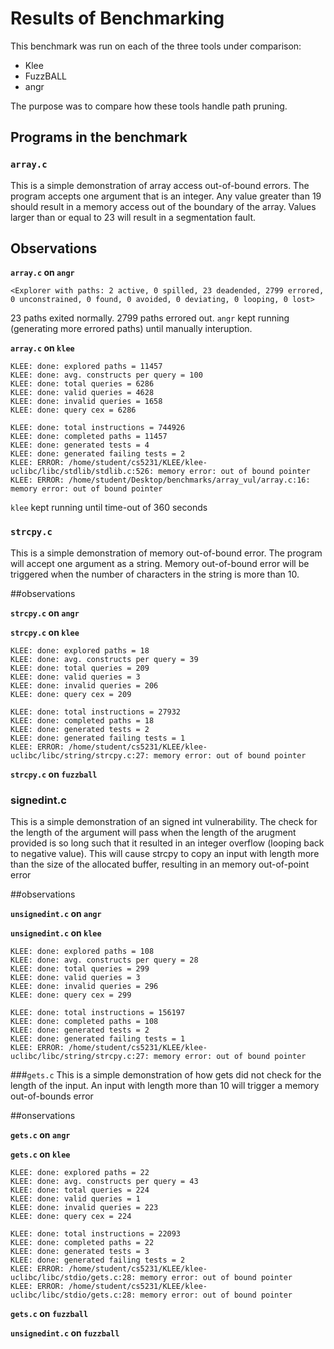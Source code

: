 # Results of Benchmarking

This benchmark was run on each of the three tools under comparison:

* Klee
* FuzzBALL
* angr

The purpose was to compare how these tools handle path pruning.

## Programs in the benchmark

### `array.c`

This is a simple demonstration of array access out-of-bound errors.
The program accepts one argument that is an integer. Any value greater
than 19 should result in a memory access out of the boundary of the
array. Values larger than or equal to 23 will result in a segmentation
fault.

## Observations

**`array.c` on `angr`**


```
<Explorer with paths: 2 active, 0 spilled, 23 deadended, 2799 errored, 0 unconstrained, 0 found, 0 avoided, 0 deviating, 0 looping, 0 lost>
```

23 paths exited normally. 2799 paths errored out. `angr` kept running
(generating more errored paths) until manually interuption.

**`array.c` on `klee`**
```
KLEE: done: explored paths = 11457
KLEE: done: avg. constructs per query = 100
KLEE: done: total queries = 6286
KLEE: done: valid queries = 4628
KLEE: done: invalid queries = 1658
KLEE: done: query cex = 6286

KLEE: done: total instructions = 744926
KLEE: done: completed paths = 11457
KLEE: done: generated tests = 4
KLEE: done: generated failing tests = 2
KLEE: ERROR: /home/student/cs5231/KLEE/klee-uclibc/libc/stdlib/stdlib.c:526: memory error: out of bound pointer
KLEE: ERROR: /home/student/Desktop/benchmarks/array_vul/array.c:16: memory error: out of bound pointer
```
 `klee` kept running until time-out of 360 seconds

### `strcpy.c`

This is a simple demonstration of memory out-of-bound error. 
The program will accept one argument as a string.  Memory out-of-bound error
will be triggered when the number of characters in the string is more than 10.

##observations

**`strcpy.c` on `angr`**

**`strcpy.c` on `klee`**
```
KLEE: done: explored paths = 18
KLEE: done: avg. constructs per query = 39
KLEE: done: total queries = 209
KLEE: done: valid queries = 3
KLEE: done: invalid queries = 206
KLEE: done: query cex = 209

KLEE: done: total instructions = 27932
KLEE: done: completed paths = 18
KLEE: done: generated tests = 2
KLEE: done: generated failing tests = 1
KLEE: ERROR: /home/student/cs5231/KLEE/klee-uclibc/libc/string/strcpy.c:27: memory error: out of bound pointer
```

**`strcpy.c` on `fuzzball`**

### signedint.c

This is a simple demonstration of an signed int vulnerability.
The check for the length of the argument will pass when the length of
the arugment provided is so long such that it resulted in an integer
overflow (looping back to negative value). This will cause strcpy to copy
an input with length more than the size of the allocated buffer, resulting
in an memory out-of-point error

##observations

**`unsignedint.c` on `angr`**

**`unsignedint.c` on `klee`**
```
KLEE: done: explored paths = 108
KLEE: done: avg. constructs per query = 28
KLEE: done: total queries = 299
KLEE: done: valid queries = 3
KLEE: done: invalid queries = 296
KLEE: done: query cex = 299

KLEE: done: total instructions = 156197
KLEE: done: completed paths = 108
KLEE: done: generated tests = 2
KLEE: done: generated failing tests = 1
KLEE: ERROR: /home/student/cs5231/KLEE/klee-uclibc/libc/string/strcpy.c:27: memory error: out of bound pointer
```

###`gets.c`
This is a simple demonstration of how gets did not check for the 
length of the input. An input with length more than 10 will trigger
a memory out-of-bounds error

##onservations

**`gets.c` on `angr`**

**`gets.c` on `klee`**
```
KLEE: done: explored paths = 22
KLEE: done: avg. constructs per query = 43
KLEE: done: total queries = 224
KLEE: done: valid queries = 1
KLEE: done: invalid queries = 223
KLEE: done: query cex = 224

KLEE: done: total instructions = 22093
KLEE: done: completed paths = 22
KLEE: done: generated tests = 3
KLEE: done: generated failing tests = 2
KLEE: ERROR: /home/student/cs5231/KLEE/klee-uclibc/libc/stdio/gets.c:28: memory error: out of bound pointer
KLEE: ERROR: /home/student/cs5231/KLEE/klee-uclibc/libc/stdio/gets.c:28: memory error: out of bound pointer
```

**`gets.c` on `fuzzball`**




**`unsignedint.c` on `fuzzball`**
